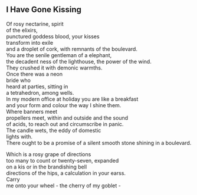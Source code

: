 I Have Gone Kissing
-------------------
Of rosy nectarine, spirit  
of the elixirs,  
punctured goddess blood, your kisses  
transform into exile  
and a droplet of cork, with remnants of the boulevard.  
You are the senile gentleman of a elephant,  
the decadent ness of the lighthouse, the power of the wind.  
They crushed it with demonic warmths.  
Once there was a neon  
bride who  
heard at parties, sitting in  
a tetrahedron, among wells.  
In my modern office at holiday you are like a breakfast  
and your form and colour the way I shine them.  
Where banners meet  
propellers meet, within and outside and the sound  
of acids, to reach out and circumscribe in panic.  
The candle wets, the eddy of domestic  
lights with.  
There ought to be a promise of a silent smooth stone shining in a boulevard.  
  
Which is a rosy grape of directions  
too many to count or twenty-seven, expanded  
on a kis or in the brandishing bell  
directions of the hips, a calculation in your earss.  
Carry  
me onto your wheel - the cherry of my goblet -  

